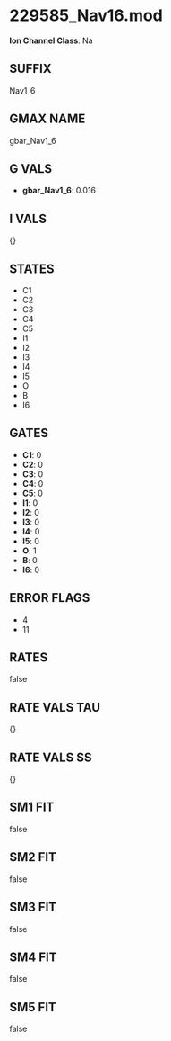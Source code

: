 # 229585_Nav16.mod

**Ion Channel Class**: Na

## SUFFIX

Nav1_6

## GMAX NAME

gbar_Nav1_6

## G VALS

- **gbar_Nav1_6**: 0.016

## I VALS

{}

## STATES

- C1
- C2
- C3
- C4
- C5
- I1
- I2
- I3
- I4
- I5
- O
- B
- I6

## GATES

- **C1**: 0
- **C2**: 0
- **C3**: 0
- **C4**: 0
- **C5**: 0
- **I1**: 0
- **I2**: 0
- **I3**: 0
- **I4**: 0
- **I5**: 0
- **O**: 1
- **B**: 0
- **I6**: 0

## ERROR FLAGS

- 4
- 11

## RATES

false

## RATE VALS TAU

{}

## RATE VALS SS

{}

## SM1 FIT

false

## SM2 FIT

false

## SM3 FIT

false

## SM4 FIT

false

## SM5 FIT

false
